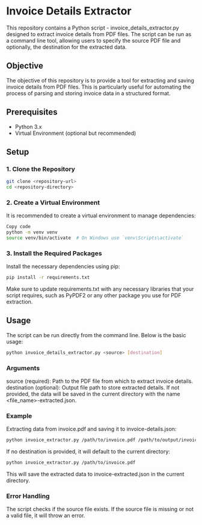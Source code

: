 # Invoice Details Extractor

This repository contains a Python script - invoice_details_extractor.py designed to extract invoice details from PDF files. The script can be run as a command line tool, allowing users to specify the source PDF file and optionally, the destination for the extracted data.

## Objective

The objective of this repository is to provide a tool for extracting and saving invoice details from PDF files. This is particularly useful for automating the process of parsing and storing invoice data in a structured format.

## Prerequisites

- Python 3.x
- Virtual Environment (optional but recommended)

## Setup

### 1. Clone the Repository

```bash
git clone <repository-url>
cd <repository-directory>
```

### 2. Create a Virtual Environment

It is recommended to create a virtual environment to manage dependencies:

```bash
Copy code
python -m venv venv
source venv/bin/activate  # On Windows use `venv\Scripts\activate`
```

### 3. Install the Required Packages

Install the necessary dependencies using pip:

```bash
pip install -r requirements.txt
```

Make sure to update requirements.txt with any necessary libraries that your script requires, such as PyPDF2 or any other package you use for PDF extraction.


## Usage
The script can be run directly from the command line. Below is the basic usage:

```bash
python invoice_details_extractor.py <source> [destination]
```

### Arguments

source (required): Path to the PDF file from which to extract invoice details.
destination (optional): Output file path to store extracted details. If not provided, the data will be saved in the current directory with the name <file_name>-extracted.json.

### Example

Extracting data from invoice.pdf and saving it to invoice-details.json:

```bash
python invoice_extractor.py /path/to/invoice.pdf /path/to/output/invoice-details.json
```

If no destination is provided, it will default to the current directory:

```bash
python invoice_extractor.py /path/to/invoice.pdf
```

This will save the extracted data to invoice-extracted.json in the current directory.

### Error Handling

The script checks if the source file exists. If the source file is missing or not a valid file, it will throw an error.
